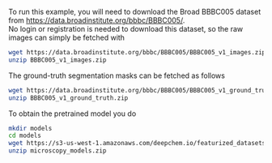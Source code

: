 To run this example, you will need to download the Broad BBBC005 dataset from https://data.broadinstitute.org/bbbc/BBBC005/.  
No login or registration is needed to download this dataset, so the raw images can simply be fetched with

```bash
wget https://data.broadinstitute.org/bbbc/BBBC005/BBBC005_v1_images.zip
unzip BBBC005_v1_images.zip
```

The ground-truth segmentation masks can be fetched as follows

```bash
wget https://data.broadinstitute.org/bbbc/BBBC005/BBBC005_v1_ground_truth.zip
unzip BBBC005_v1_ground_truth.zip
```

To obtain the pretrained model you do

```bash
mkdir models
cd models
wget https://s3-us-west-1.amazonaws.com/deepchem.io/featurized_datasets/microscopy_models.zip
unzip microscopy_models.zip
```

